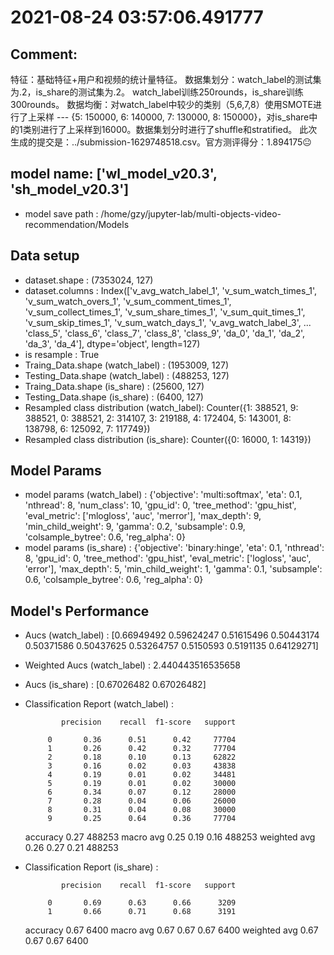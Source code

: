 # 2021-08-24 03:57:06.491777

## Comment: 
特征：基础特征+用户和视频的统计量特征。
数据集划分：watch_label的测试集为.2，is_share的测试集为.2。
watch_label训练250rounds，is_share训练300rounds。
数据均衡：对watch_label中较少的类别（5,6,7,8）使用SMOTE进行了上采样 --- {5: 150000, 6: 140000, 7: 130000, 8: 150000}，对is_share中的1类别进行了上采样到16000。数据集划分时进行了shuffle和stratified。
此次生成的提交是：../submission-1629748518.csv。官方测评得分：1.894175😐

## model name: ['wl_model_v20.3', 'sh_model_v20.3']
- model save path : /home/gzy/jupyter-lab/multi-objects-video-recommendation/Models

## Data setup
- dataset.shape : (7353024, 127)
- dataset.columns : Index(['v_avg_watch_label_1', 'v_sum_watch_times_1', 'v_sum_watch_overs_1',
       'v_sum_comment_times_1', 'v_sum_collect_times_1', 'v_sum_share_times_1',
       'v_sum_quit_times_1', 'v_sum_skip_times_1', 'v_sum_watch_days_1',
       'v_avg_watch_label_3',
       ...
       'class_5', 'class_6', 'class_7', 'class_8', 'class_9', 'da_0', 'da_1',
       'da_2', 'da_3', 'da_4'],
      dtype='object', length=127)
- is resample : True
- Traing_Data.shape (watch_label)  : (1953009, 127)
- Testing_Data.shape (watch_label) : (488253, 127)
- Traing_Data.shape (is_share)  : (25600, 127)
- Testing_Data.shape (is_share) : (6400, 127)
- Resampled class distribution (watch_label): 
Counter({1: 388521, 9: 388521, 0: 388521, 2: 314107, 3: 219188, 4: 172404, 5: 143001, 8: 138798, 6: 125092, 7: 117749})
- Resampled class distribution (is_share): 
Counter({0: 16000, 1: 14319})

## Model Params
- model params (watch_label) : 
{'objective': 'multi:softmax', 'eta': 0.1, 'nthread': 8, 'num_class': 10, 'gpu_id': 0, 'tree_method': 'gpu_hist', 'eval_metric': ['mlogloss', 'auc', 'merror'], 'max_depth': 9, 'min_child_weight': 9, 'gamma': 0.2, 'subsample': 0.9, 'colsample_bytree': 0.6, 'reg_alpha': 0}
- model params (is_share) : 
{'objective': 'binary:hinge', 'eta': 0.1, 'nthread': 8, 'gpu_id': 0, 'tree_method': 'gpu_hist', 'eval_metric': ['logloss', 'auc', 'error'], 'max_depth': 5, 'min_child_weight': 1, 'gamma': 0.1, 'subsample': 0.6, 'colsample_bytree': 0.6, 'reg_alpha': 0}

## Model's Performance
- Aucs (watch_label) : [0.66949492 0.59624247 0.51615496 0.50443174 0.50371586 0.50437625
 0.53264757 0.5150593  0.5191135  0.64129271]
- Weighted Aucs (watch_label) : 2.440443516535658
- Aucs (is_share) : [0.67026482 0.67026482]
- Classification Report (watch_label) : 

              precision    recall  f1-score   support

           0       0.36      0.51      0.42     77704
           1       0.26      0.42      0.32     77704
           2       0.18      0.10      0.13     62822
           3       0.16      0.02      0.03     43838
           4       0.19      0.01      0.02     34481
           5       0.19      0.01      0.02     30000
           6       0.34      0.07      0.12     28000
           7       0.28      0.04      0.06     26000
           8       0.31      0.04      0.08     30000
           9       0.25      0.64      0.36     77704

    accuracy                           0.27    488253
   macro avg       0.25      0.19      0.16    488253
weighted avg       0.26      0.27      0.21    488253

- Classification Report (is_share) : 

              precision    recall  f1-score   support

           0       0.69      0.63      0.66      3209
           1       0.66      0.71      0.68      3191

    accuracy                           0.67      6400
   macro avg       0.67      0.67      0.67      6400
weighted avg       0.67      0.67      0.67      6400

